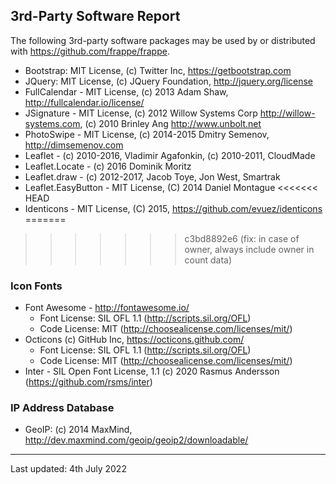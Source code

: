 ## 3rd-Party Software Report

The following 3rd-party software packages may be used by or distributed with <https://github.com/frappe/frappe>.

- Bootstrap: MIT License, (c) Twitter Inc, <https://getbootstrap.com>
- JQuery: MIT License, (c) JQuery Foundation, <http://jquery.org/license>
- FullCalendar - MIT License, (c) 2013 Adam Shaw, <http://fullcalendar.io/license/>
- JSignature - MIT License, (c) 2012 Willow Systems Corp <http://willow-systems.com>, (c) 2010 Brinley Ang <http://www.unbolt.net>
- PhotoSwipe - MIT License, (c) 2014-2015 Dmitry Semenov, <http://dimsemenov.com>
- Leaflet - (c) 2010-2016, Vladimir Agafonkin, (c) 2010-2011, CloudMade
- Leaflet.Locate - (c) 2016 Dominik Moritz
- Leaflet.draw - (c) 2012-2017, Jacob Toye, Jon West, Smartrak
- Leaflet.EasyButton - MIT License, (C) 2014 Daniel Montague
<<<<<<< HEAD
- Identicons - MIT License, (C) 2015, <https://github.com/evuez/identicons>
=======
>>>>>>> c3bd8892e6 (fix: in case of owner, always include owner in count data)

### Icon Fonts

- Font Awesome - <http://fontawesome.io/>
  - Font License: SIL OFL 1.1 (<http://scripts.sil.org/OFL>)
  - Code License: MIT (<http://choosealicense.com/licenses/mit/>)
- Octicons (c) GitHub Inc, <https://octicons.github.com/>
  - Font License: SIL OFL 1.1 (<http://scripts.sil.org/OFL>)
  - Code License: MIT (<http://choosealicense.com/licenses/mit/>)
- Inter - SIL Open Font License, 1.1 (c) 2020 Rasmus Andersson (<https://github.com/rsms/inter>)

### IP Address Database

- GeoIP: (c) 2014 MaxMind, <http://dev.maxmind.com/geoip/geoip2/downloadable/>

---

Last updated: 4th July 2022
